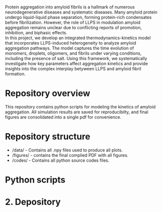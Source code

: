 Protein aggregation into amyloid fibrils is a hallmark of numerous neurodegenerative diseases and systematic diseases. Many amyloid protein undergo liquid-liquid phase separation, forming protein-rich condensates before fibrilization. However, the role of LLPS in modulation amyloid aggregation remains unclear due to conflicting reports of promotion, inhibition, and biphasic effects.  
In this project, we develop an integrated thermodynamics-kinetics model that incorporates LLPS-induced heterogeneity to analyze amyloid aggregation pathways. The model captures the time evolution of monomers, droplets, oligomers, and fibrils under varying conditions, including the presence of salt. Using this framework, we systematically investigate how key parameters affect aggregation kinetics and provide insights into the complex interplay betyween LLPS and amyloid fibril formation.  
# Repository overview
This repository contains python scripts for modeling the kinetics of amyloid aggregation. All simulation results are saved for reproducibilty, and final figures are consolidated into a single pdf for convenience.
# Repository structure  
* /data/ - Contains all .npy files used to produce all plots.
* /figures/ - contains the final complied PDF with all figures.
* /codes/ - Contains all python source codes files.
# Python scripts  


# 2. Depository
